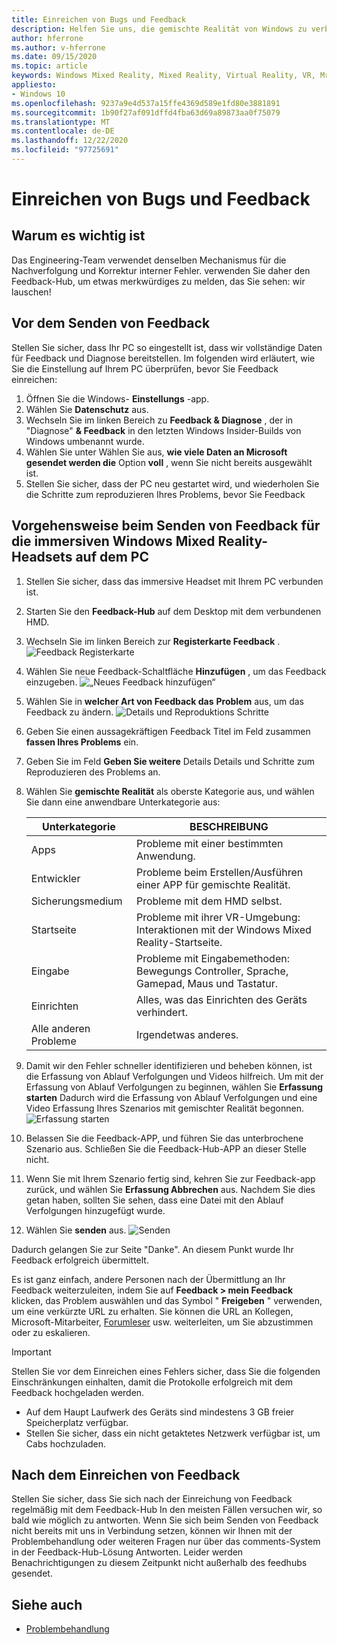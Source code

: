 ```yaml
---
title: Einreichen von Bugs und Feedback
description: Helfen Sie uns, die gemischte Realität von Windows zu verbessern, indem Sie Feedback mit den richtigen Kategorien in der Feedback-Hub-App einreichen
author: hferrone
ms.author: v-hferrone
ms.date: 09/15/2020
ms.topic: article
keywords: Windows Mixed Reality, Mixed Reality, Virtual Reality, VR, Mr, Feedback, Feedback-Hub, Fehler
appliesto:
- Windows 10
ms.openlocfilehash: 9237a9e4d537a15ffe4369d589e1fd80e3881891
ms.sourcegitcommit: 1b90f27af091dffd4fba63d69a89873aa0f75079
ms.translationtype: MT
ms.contentlocale: de-DE
ms.lasthandoff: 12/22/2020
ms.locfileid: "97725691"
---
```

# <a name="filing-bugs-and-feedback"></a>Einreichen von Bugs und Feedback

## <a name="why-its-important"></a>Warum es wichtig ist

Das Engineering-Team verwendet denselben Mechanismus für die Nachverfolgung und Korrektur interner Fehler. verwenden Sie daher den Feedback-Hub, um etwas merkwürdiges zu melden, das Sie sehen: wir lauschen!

## <a name="before-you-file-feedback"></a>Vor dem Senden von Feedback

Stellen Sie sicher, dass Ihr PC so eingestellt ist, dass wir vollständige Daten für Feedback und Diagnose bereitstellen. Im folgenden wird erläutert, wie Sie die Einstellung auf Ihrem PC überprüfen, bevor Sie Feedback einreichen:

1. Öffnen Sie die Windows- **Einstellungs** -app.
2. Wählen Sie **Datenschutz** aus.
3. Wechseln Sie im linken Bereich zu **Feedback & Diagnose** , der in "Diagnose" **& Feedback** in den letzten Windows Insider-Builds von Windows umbenannt wurde.
4. Wählen Sie unter Wählen Sie aus, **wie viele Daten an Microsoft gesendet werden die** Option **voll** , wenn Sie nicht bereits ausgewählt ist.
5. Stellen Sie sicher, dass der PC neu gestartet wird, und wiederholen Sie die Schritte zum reproduzieren Ihres Problems, bevor Sie Feedback

## <a name="how-to-file-feedback-for-windows-mixed-reality-immersive-headsets-on-pc"></a>Vorgehensweise beim Senden von Feedback für die immersiven Windows Mixed Reality-Headsets auf dem PC

1. Stellen Sie sicher, dass das immersive Headset mit Ihrem PC verbunden ist.
2. Starten Sie den **Feedback-Hub** auf dem Desktop mit dem verbundenen HMD.
3. Wechseln Sie im linken Bereich zur **Registerkarte Feedback** . ![Feedback Registerkarte](images/feedback1.png) 
4. Wählen Sie neue Feedback-Schaltfläche **Hinzufügen** , um das Feedback einzugeben. ![„Neues Feedback hinzufügen“](images/feedback2.png)
5. Wählen Sie in **welcher Art von Feedback das** **Problem** aus, um das Feedback zu ändern. ![Details und Reproduktions Schritte](images/feedback3.png)
6. Geben Sie einen aussagekräftigen Feedback Titel im Feld zusammen **fassen Ihres Problems** ein.
7. Geben Sie im Feld **Geben Sie weitere** Details Details und Schritte zum Reproduzieren des Problems an.
8. Wählen Sie **gemischte Realität** als oberste Kategorie aus, und wählen Sie dann eine anwendbare Unterkategorie aus:

   | Unterkategorie      | BESCHREIBUNG                                                                           |
   |------------------|---------------------------------------------------------------------------------------|
   | Apps             | Probleme mit einer bestimmten Anwendung.                                                   |
   | Entwickler        | Probleme beim Erstellen/Ausführen einer APP für gemischte Realität.                               |
   | Sicherungsmedium           | Probleme mit dem HMD selbst.                                                           |
   | Startseite  | Probleme mit ihrer VR-Umgebung: Interaktionen mit der Windows Mixed Reality-Startseite.    |
   | Eingabe            | Probleme mit Eingabemethoden: Bewegungs Controller, Sprache, Gamepad, Maus und Tastatur.|
   | Einrichten           | Alles, was das Einrichten des Geräts verhindert.                           |
   | Alle anderen Probleme | Irgendetwas anderes.                                                                        |

9. Damit wir den Fehler schneller identifizieren und beheben können, ist die Erfassung von Ablauf Verfolgungen und Videos hilfreich. Um mit der Erfassung von Ablauf Verfolgungen zu beginnen, wählen Sie **Erfassung starten** Dadurch wird die Erfassung von Ablauf Verfolgungen und eine Video Erfassung Ihres Szenarios mit gemischter Realität begonnen. ![ Erfassung starten](images/feedback4.png)
10. Belassen Sie die Feedback-APP, und führen Sie das unterbrochene Szenario aus. Schließen Sie die Feedback-Hub-APP an dieser Stelle nicht.
11. Wenn Sie mit Ihrem Szenario fertig sind, kehren Sie zur Feedback-app zurück, und wählen Sie **Erfassung Abbrechen** aus. Nachdem Sie dies getan haben, sollten Sie sehen, dass eine Datei mit den Ablauf Verfolgungen hinzugefügt wurde.
12. Wählen Sie **senden** aus. ![ Senden](images/feedback5.png)

Dadurch gelangen Sie zur Seite "Danke". An diesem Punkt wurde Ihr Feedback erfolgreich übermittelt.

Es ist ganz einfach, andere Personen nach der Übermittlung an Ihr Feedback weiterzuleiten, indem Sie auf **Feedback > mein Feedback** klicken, das Problem auswählen und das Symbol " **Freigeben** " verwenden, um eine verkürzte URL zu erhalten. Sie können die URL an Kollegen, Microsoft-Mitarbeiter, [Forumleser](https://forums.hololens.com/) usw. weiterleiten, um Sie abzustimmen oder zu eskalieren.

> [!IMPORTANT]
> Stellen Sie vor dem Einreichen eines Fehlers sicher, dass Sie die folgenden Einschränkungen einhalten, damit die Protokolle erfolgreich mit dem Feedback hochgeladen werden.
>    * Auf dem Haupt Laufwerk des Geräts sind mindestens 3 GB freier Speicherplatz verfügbar.
>    * Stellen Sie sicher, dass ein nicht getaktetes Netzwerk verfügbar ist, um Cabs hochzuladen.

## <a name="after-filing-feedback"></a>Nach dem Einreichen von Feedback

Stellen Sie sicher, dass Sie sich nach der Einreichung von Feedback regelmäßig mit dem Feedback-Hub In den meisten Fällen versuchen wir, so bald wie möglich zu antworten. Wenn Sie sich beim Senden von Feedback nicht bereits mit uns in Verbindung setzen, können wir Ihnen mit der Problembehandlung oder weiteren Fragen nur über das comments-System in der Feedback-Hub-Lösung Antworten. Leider werden Benachrichtigungen zu diesem Zeitpunkt nicht außerhalb des feedhubs gesendet.

## <a name="see-also"></a>Siehe auch

* [Problembehandlung](troubleshooting-windows-mixed-reality.md)